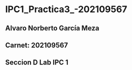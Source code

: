 # IPC1_Practica3_-202109567
## Alvaro Norberto García Meza
## Carnet: 202109567
## Seccion D Lab IPC 1
